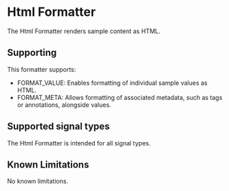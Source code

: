<!---
title: "Html Formatter"
author: "Thomas Haber"
keywords: [impulse, formatter, html, markup, format]
description: "Formatter that renders sample content as HTML, preserving markup and styling where applicable."
category: "impulse-reference"
tags:
  - reference
  - formatter
docID: xxx
--->

# Html Formatter

The Html Formatter renders sample content as HTML.

## Supporting

This formatter supports:
- FORMAT_VALUE: Enables formatting of individual sample values as HTML.
- FORMAT_META: Allows formatting of associated metadata, such as tags or annotations, alongside values.

## Supported signal types

The Html Formatter is intended for all signal types.

## Known Limitations
No known limitations.
